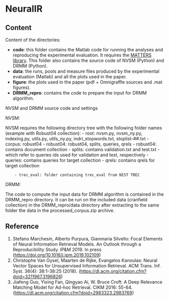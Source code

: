 # NeuralIR
## Content

Content of the directories:
- **code**: this folder contains the Matlab code for running the analyses and reproducing the experimental evaluation. It requires the [MATTERS library](http://matters.dei.unipd.it/). This folder also contains the source code of NVSM (Python) and DRMM (Python).
- **data**: the runs, pools and measure files produced by the experimental evaluation (Matlab) and all the plots used in the paper. 
- **figure**:  the plots used in the paper (pdf + Omnigraffle sources and .mat figures). 
- **DRMM_repro**: contains the code to prepare the input for DRMM algorithm. 

NVSM and DRMM source code and settings


NVSM: 

NVSM requires the following directory tree with the following folder names (example with Robust04 collection): 
	- root: nvsm.py, nvsm_ny.py, indexing.py, utils.py, utils_ny.py, indri_stopwords.txt, stoplist-##.txt
		- corpus: robust04
			- robust04: robust04, splits, queries, qrels 
				- robust04: contains document collection
				- splits: contains validation.txt and test.txt - which refer to queries ids used for validation and test, respectively
				- queries: contains queries for target collection
				- qrels: contains qrels for target collection

		- trec_eval: folder containing trec_eval from NIST TREC

DRMM: 

The code to compute the input data for DRMM algorithm is contained in the DRMM_repro directory. It can be run on the included data (cranfield collection) in the DRMM_repro/data directory after extracting to the same folder the data in the processed_corpus.zip archive.


## Reference
1. Stefano Marchesin, Alberto Purpura, Gianmaria Silvello: Focal Elements of Neural Information Retrieval Models. An Outlook through a Reproducibility Study. IP&M 2019. In press (https://doi.org/10.1016/j.ipm.2019.102109) 
2. Christophe Van Gysel, Maarten de Rijke, Evangelos Kanoulas: Neural Vector Spaces for Unsupervised Information Retrieval. ACM Trans. Inf. Syst. 36(4): 38:1-38:25 (2018). (https://dl.acm.org/citation.cfm?doid=3211967.3196826)
3. Jiafeng Guo, Yixing Fan, Qingyao Ai, W. Bruce Croft: A Deep Relevance Matching Model for Ad-hoc Retrieval. CIKM 2016: 55-64. (https://dl.acm.org/citation.cfm?doid=2983323.2983769)
